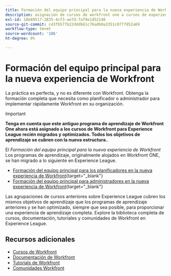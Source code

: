 ```yaml
---
title: Formación del equipo principal para la nueva experiencia de Workfront
description: asignación de cursos de workfront one a cursos de experience league
exl-id: 18e89517-2835-4cf3-ae7d-7af9e1d52140
source-git-commit: c43fb577b22dddb61c76adb0a3351c0777852a69
workflow-type: tm+mt
source-wordcount: '186'
ht-degree: 0%

---
```


# Formación del equipo principal para la nueva experiencia de Workfront

La práctica es perfecta, y no es diferente con Workfront. Obtenga la formación completa que necesita como planificador o administrador para implementar rápidamente Workfront en su organización.

>[!IMPORTANT]
>
>**Tenga en cuenta que este antiguo programa de aprendizaje de Workfront One ahora está asignado a los cursos de Workfront para Experience League recién migrados y optimizados.  Todos los objetivos de aprendizaje se cubren con la nueva estructura.**.

El *Formación del equipo principal para la nueva experiencia de Workfront* Los programas de aprendizaje, originalmente alojados en Workfront ONE, se han migrado a lo siguiente en Experience League.

* [Formación del equipo principal para los planificadores en la nueva experiencia de Workfront](core-team-training-program-for-planners.md){target="_blank"}
* [Formación del equipo principal para administradores en la nueva experiencia de Workfront](core-team-training-program-for-administrators.md){target="_blank"}

Las agrupaciones de cursos anteriores sobre Experience League cubren los mismos objetivos de aprendizaje que los programas de aprendizaje anteriores y se han optimizado, siempre que sea posible, para proporcionar una experiencia de aprendizaje completa.  Explore la biblioteca completa de cursos, documentación, tutoriales y comunidades de Workfront en Experience League.

## Recursos adicionales

* [Cursos de Workfront](https://experienceleague.adobe.com/?lang=en&amp;Solution=Workfront#courses)
* [Documentación de Workfront](https://experienceleague.adobe.com/docs/workfront.html)
* [Tutorials de Workfront](https://experienceleague.adobe.com/docs/workfront-learn/tutorials-workfront/home.html)
* [Comunidades Workfront](https://experienceleaguecommunities.adobe.com/t5/workfront/ct-p/workfront)
